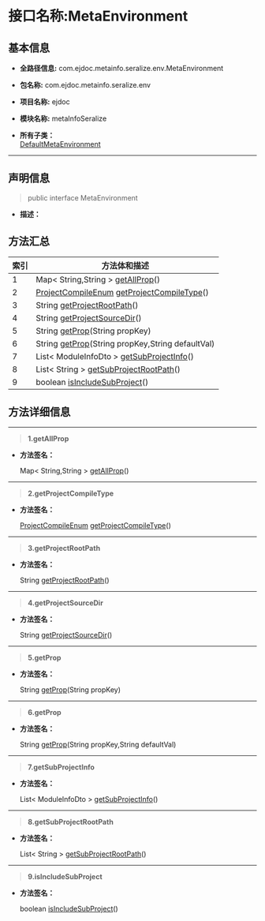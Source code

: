 # 接口名称:MetaEnvironment

## 基本信息

* **全路径信息:** com.ejdoc.metainfo.seralize.env.MetaEnvironment
* **包名称:** com.ejdoc.metainfo.seralize.env
* **项目名称:** ejdoc
* **模块名称:** metaInfoSeralize







* **所有子类：**  
[DefaultMetaEnvironment](/metaInfoSeralize/com/ejdoc/metainfo/seralize/env/impl/DefaultMetaEnvironment.md)

---

## 声明信息
> public interface MetaEnvironment     


* **描述：** 

  








## 方法汇总

|   索引  |    方法体和描述   |
| ---- | ---- |
|1|Map< String,String > [getAllProp](#innerlink-getallprop)()   <br/>|
|2|[ProjectCompileEnum](/metaInfoSeralize/com/ejdoc/metainfo/seralize/enums/ProjectCompileEnum.md) [getProjectCompileType](#innerlink-getprojectcompiletype)()   <br/>|
|3|String [getProjectRootPath](#innerlink-getprojectrootpath)()   <br/>|
|4|String [getProjectSourceDir](#innerlink-getprojectsourcedir)()   <br/>|
|5|String [getProp](#innerlink-getprop-javalangstring)(String propKey)   <br/>|
|6|String [getProp](#innerlink-getprop-javalangstring-javalangstring)(String propKey,String defaultVal)   <br/>|
|7|List< ModuleInfoDto > [getSubProjectInfo](#innerlink-getsubprojectinfo)()   <br/>|
|8|List< String > [getSubProjectRootPath](#innerlink-getsubprojectrootpath)()   <br/>|
|9|boolean [isIncludeSubProject](#innerlink-isincludesubproject)()   <br/>|








## 方法详细信息

---
> **1.<span id="innerlink-getallprop">getAllProp</span>**

* **方法签名：** 

  Map< String,String > [getAllProp](#getallprop)()   







---
> **2.<span id="innerlink-getprojectcompiletype">getProjectCompileType</span>**

* **方法签名：** 

  [ProjectCompileEnum](/metaInfoSeralize/com/ejdoc/metainfo/seralize/enums/ProjectCompileEnum.md) [getProjectCompileType](#getprojectcompiletype)()   







---
> **3.<span id="innerlink-getprojectrootpath">getProjectRootPath</span>**

* **方法签名：** 

  String [getProjectRootPath](#getprojectrootpath)()   







---
> **4.<span id="innerlink-getprojectsourcedir">getProjectSourceDir</span>**

* **方法签名：** 

  String [getProjectSourceDir](#getprojectsourcedir)()   







---
> **5.<span id="innerlink-getprop-javalangstring">getProp</span>**

* **方法签名：** 

  String [getProp](#getprop-javalangstring)(String propKey)   







---
> **6.<span id="innerlink-getprop-javalangstring-javalangstring">getProp</span>**

* **方法签名：** 

  String [getProp](#getprop-javalangstring-javalangstring)(String propKey,String defaultVal)   







---
> **7.<span id="innerlink-getsubprojectinfo">getSubProjectInfo</span>**

* **方法签名：** 

  List< ModuleInfoDto > [getSubProjectInfo](#getsubprojectinfo)()   







---
> **8.<span id="innerlink-getsubprojectrootpath">getSubProjectRootPath</span>**

* **方法签名：** 

  List< String > [getSubProjectRootPath](#getsubprojectrootpath)()   







---
> **9.<span id="innerlink-isincludesubproject">isIncludeSubProject</span>**

* **方法签名：** 

  boolean [isIncludeSubProject](#isincludesubproject)()   







